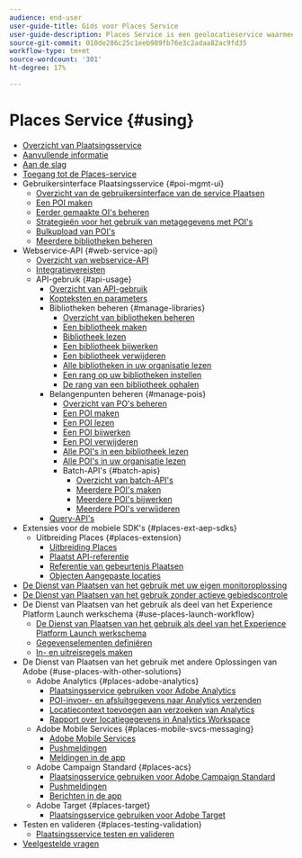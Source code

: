 ```yaml
---
audience: end-user
user-guide-title: Gids voor Places Service
user-guide-description: Places Service is een geolocatieservice waarmee mobiele apps met locatie-inzicht de context van de locatie kunnen begrijpen.
source-git-commit: 010de286c25c1eeb989fb76e3c2adaa82ac9fd35
workflow-type: tm+mt
source-wordcount: '301'
ht-degree: 17%

---
```



# Places Service {#using}

+ [Overzicht van Plaatsingsservice](home.md)
+ [Aanvullende informatie](release-notes.md)
+ [Aan de slag](getting-started.md)
+ [Toegang tot de Places-service](places-gain-access.md)
+ Gebruikersinterface Plaatsingsservice {#poi-mgmt-ui}
   + [Overzicht van de gebruikersinterface van de service Plaatsen](poi-mgmt-ui/poi-mgmt-ui-overview.md)
   + [Een POI maken](poi-mgmt-ui/create-a-poi-ui.md)
   + [Eerder gemaakte OI&#39;s beheren](poi-mgmt-ui/managing-pois-in-the-places-ui.md)
   + [Strategieën voor het gebruik van metagegevens met POI&#39;s](poi-mgmt-ui/metadata-with-pois.md)
   + [Bulkupload van POI&#39;s](poi-mgmt-ui/bulk-upload-pois.md)
   + [Meerdere bibliotheken beheren](poi-mgmt-ui/manage-libraries-in-the-places-ui.md)
+ Webservice-API {#web-service-api}
   + [Overzicht van webservice-API](web-service-api/places-web-services.md)
   + [Integratievereisten](web-service-api/adobe-i-o-integration.md)
   + API-gebruik {#api-usage}
      + [Overzicht van API-gebruik](web-service-api/api-usage/api-usage-overview.md)
      + [Kopteksten en parameters](web-service-api/api-usage/headers-and-parameters.md)
      + Bibliotheken beheren {#manage-libraries}
         + [Overzicht van bibliotheken beheren](web-service-api/api-usage/manage-libraries/manage-libraries.md)
         + [Een bibliotheek maken](web-service-api/api-usage/manage-libraries/create-a-library.md)
         + [Bibliotheek lezen](web-service-api/api-usage/manage-libraries/read-a-library.md)
         + [Een bibliotheek bijwerken](web-service-api/api-usage/manage-libraries/update-a-library.md)
         + [Een bibliotheek verwijderen](web-service-api/api-usage/manage-libraries/delete-a-library.md)
         + [Alle bibliotheken in uw organisatie lezen](web-service-api/api-usage/manage-libraries/read-all-libraries-in-your-organization.md)
         + [Een rang op uw bibliotheken instellen](web-service-api/api-usage/manage-libraries/set-a-ran-on-your-libraries.md)
         + [De rang van een bibliotheek ophalen](web-service-api/api-usage/manage-libraries/get-a-librarys-rank.md)
      + Belangenpunten beheren {#manage-pois}
         + [Overzicht van PO&#39;s beheren](web-service-api/api-usage/manage-pois/manage-pois.md)
         + [Een POI maken](web-service-api/api-usage/manage-pois/create-a-poi.md)
         + [Een POI lezen](web-service-api/api-usage/manage-pois/read-a-poi.md)
         + [Een POI bijwerken](web-service-api/api-usage/manage-pois/update-a-poi.md)
         + [Een POI verwijderen](web-service-api/api-usage/manage-pois/delete-a-poi.md)
         + [Alle POI&#39;s in een bibliotheek lezen](web-service-api/api-usage/manage-pois/read-all-pois-in-a-library.md)
         + [Alle POI&#39;s in uw organisatie lezen](web-service-api/api-usage/manage-pois/read-all-pois-in-your-organization.md)
         + Batch-API&#39;s {#batch-apis}
            + [Overzicht van batch-API&#39;s](web-service-api/api-usage/manage-pois/batch-apis/batch-apis.md)
            + [Meerdere POI&#39;s maken](web-service-api/api-usage/manage-pois/batch-apis/create-multiple-pois.md)
            + [Meerdere POI&#39;s bijwerken](web-service-api/api-usage/manage-pois/batch-apis/update-multiple-pois.md)
            + [Meerdere POI&#39;s verwijderen](web-service-api/api-usage/manage-pois/batch-apis/delete-multiple-pois.md)
      + [Query-API&#39;s](web-service-api/api-usage/query-apis.md)
+ Extensies voor de mobiele SDK&#39;s {#places-ext-aep-sdks}
   + Uitbreiding Places {#places-extension}
      + [Uitbreiding Places](places-ext-aep-sdks/places-extension/places-extension.md)
      + [Plaatst API-referentie](places-ext-aep-sdks/places-extension/places-api-reference.md)
      + [Referentie van gebeurtenis Plaatsen](places-ext-aep-sdks/places-extension/places-event-ref.md)
      + [Objecten Aangepaste locaties](places-ext-aep-sdks/places-extension/cust-places-objects.md)
+ [De Dienst van Plaatsen van het gebruik met uw eigen monitoroplossing](using-your-own-monitor.md)
+ [De Dienst van Plaatsen van het gebruik zonder actieve gebiedscontrole](use-places-without-active-monitoring.md)
+ De Dienst van Plaatsen van het gebruik als deel van het Experience Platform Launch werkschema {#use-places-launch-workflow}
   + [De Dienst van Plaatsen van het gebruik als deel van het Experience Platform Launch werkschema](use-places-launch-workflow/places-launch-workflow.md)
   + [Gegevenselementen definiëren](use-places-launch-workflow/define-data-elements.md)
   + [In- en uitreisregels maken](use-places-launch-workflow/create-rule-places-property.md)
+ De Dienst van Plaatsen van het gebruik met andere Oplossingen van Adobe {#use-places-with-other-solutions}
   + Adobe Analytics {#places-adobe-analytics}
      + [Plaatsingsservice gebruiken voor Adobe Analytics](use-places-with-other-solutions/places-adobe-analytics/use-places-analytics-overview.md)
      + [POI-invoer- en afsluitgegevens naar Analytics verzenden](use-places-with-other-solutions/places-adobe-analytics/use-places-adobe-analytics.md)
      + [Locatiecontext toevoegen aan verzoeken van Analytics](use-places-with-other-solutions/places-adobe-analytics/run-reports-aa-places-data.md)
      + [Rapport over locatiegegevens in Analytics Workspace](use-places-with-other-solutions/places-adobe-analytics/places-in-workspace.md)
   + Adobe Mobile Services {#places-mobile-svcs-messaging}
      + [Adobe Mobile Services](use-places-with-other-solutions/places-mobile-svcs-for-messaging/use-places-mobie-svcs-messaging.md)
      + [Pushmeldingen](use-places-with-other-solutions/places-mobile-svcs-for-messaging/mobile-svcs-messaging-push.md)
      + [Meldingen in de app](use-places-with-other-solutions/places-mobile-svcs-for-messaging/mobile-svcs-messaging-inapp.md)
   + Adobe Campaign Standard {#places-acs}
      + [Plaatsingsservice gebruiken voor Adobe Campaign Standard](use-places-with-other-solutions/places-acs/places-acs-overview.md)
      + [Pushmeldingen](use-places-with-other-solutions/places-acs/places-acs-push-notifications.md)
      + [Berichten in de app](use-places-with-other-solutions/places-acs/places-acs-in-app-messages.md)
   + Adobe Target {#places-target}
      + [Plaatsingsservice gebruiken voor Adobe Target](use-places-with-other-solutions/places-target/places-target.md)
+ Testen en valideren {#places-testing-validation}
   + [Plaatsingsservice testen en valideren](places-testing-validation/test-validate-places.md)
+ [Veelgestelde vragen](places-faqs.md)
